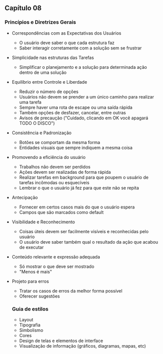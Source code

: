 ## Capítulo 08

### Princípios e Diretrizes Gerais

- Correspondências com as Expectativas dos Usuários
  - O usuário deve saber o que cada estrutura faz
  - Saber interagir corretamente com a solução sem se frustrar
- Simplicidade nas estruturas das Tarefas
  - Simplificar o planejamento e a solução para determinada ação dentro de uma solução
- Equilíbrio entre Controle e Liberdade
  - Reduzir o número de opções
  - Usuários não devem se prender a um único caminho para realizar uma tarefa
  - Sempre haver uma rota de escape ou uma saída rápida
  - Também opções de desfazer, cancelar, entre outras
  - Avisos de precaução ("Cuidado, clicando em OK você apagará TODO O DISCO")
- Consistência e Padronização
  - Botões se comportam da mesma forma
  - Entidades visuais que sempre indiquem a mesma coisa
- Promovendo a eficiência do usuário
  - Trabalhos não devem ser perdidos
  - Ações devem ser realizadas de forma rápida
  - Realizar tarefas em background para que poupem o usuário de tarefas incômodas ou esquecíveis
  - Lembrar o que o usuário já fez para que este não se repita
- Antecipação
  - Fornecer em certos casos mais do que o usuário espera
  - Campos que são marcados como default
- Visibilidade e Reconhecimento
  - Coisas úteis devem ser facilmente visíveis e reconhecidas pelo usuário
  - O usuário deve saber também qual o resultado da ação que acabou de executar
- Conteúdo relevante e expressão adequada
  - Só mostrar o que deve ser mostrado
  - "Menos é mais"
- Projeto para erros
  - Tratar os casos de erros da melhor forma possível
  - Oferecer sugestões

  ### Guia de estilos

  - Layout
  - Tipografia
  - Simbolismo
  - Cores
  - Design de telas e elementos de interface
  - Visualização de informação (gráficos, diagramas, mapas, etc)